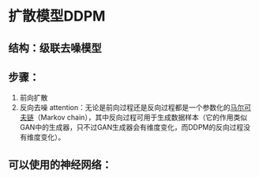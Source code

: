 # 扩散模型DDPM
## 结构：级联去噪模型
## 步骤：
1. 前向扩散
2. 反向去噪
attention：无论是前向过程还是反向过程都是一个参数化的[马尔可夫链](https://zhuanlan.zhihu.com/p/448575579)（Markov chain），其中反向过程可用于生成数据样本（它的作用类似GAN中的生成器，只不过GAN生成器会有维度变化，而DDPM的反向过程没有维度变化）。
## 可以使用的神经网络：

